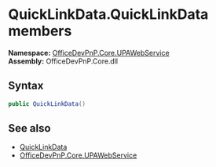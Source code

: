 # QuickLinkData.QuickLinkData members 
  

**Namespace:** [OfficeDevPnP.Core.UPAWebService](OfficeDevPnP.Core.UPAWebService.md)  
**Assembly:** OfficeDevPnP.Core.dll  
## Syntax
```C#
public QuickLinkData()
```
## See also
- [QuickLinkData](OfficeDevPnP.Core.UPAWebService.QuickLinkData.md)
- [OfficeDevPnP.Core.UPAWebService](OfficeDevPnP.Core.UPAWebService.md)
